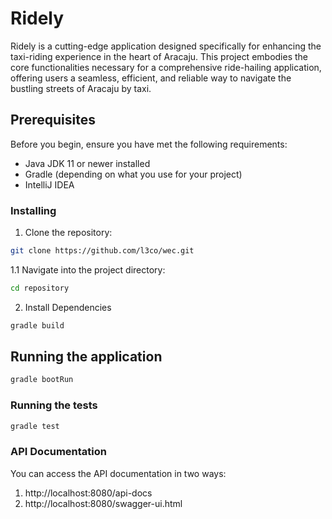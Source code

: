 # Ridely

Ridely is a cutting-edge application designed specifically for enhancing the taxi-riding experience in the heart of
Aracaju.
This project embodies the core functionalities necessary for a comprehensive ride-hailing application, offering users a
seamless,
efficient, and reliable way to navigate the bustling streets of Aracaju by taxi.

## Prerequisites

Before you begin, ensure you have met the following requirements:

- Java JDK 11 or newer installed
- Gradle (depending on what you use for your project)
- IntelliJ IDEA

### Installing

1. Clone the repository:

```bash
git clone https://github.com/l3co/wec.git
```

1.1 Navigate into the project directory:

```bash
cd repository
```

2. Install Dependencies

```bash
gradle build
```

## Running the application

```bash
gradle bootRun
```

### Running the tests

```bash
gradle test
```

### API Documentation

You can access the API documentation in two ways:

1. http://localhost:8080/api-docs
2. http://localhost:8080/swagger-ui.html